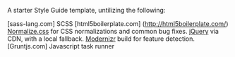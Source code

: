 A starter Style Guide template, untilizing the following:

[sass-lang.com] SCSS
[html5boilerplate.com] (http://html5boilerplate.com/)
[Normalize.css](http://necolas.github.com/normalize.css/) for CSS
  normalizations and common bug fixes.
[jQuery](http://jquery.com/) via CDN, with a local fallback.
[Modernizr](http://modernizr.com/) build for feature detection.
[Gruntjs.com] Javascript task runner


